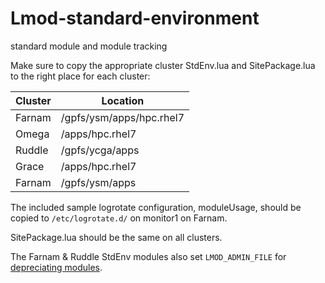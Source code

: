 # Lmod-standard-environment
standard module and module tracking

Make sure to copy the appropriate cluster StdEnv.lua and SitePackage.lua to the right place for each cluster:

| Cluster | Location        |
|---------|-----------------|
| Farnam  | /gpfs/ysm/apps/hpc.rhel7 |
| Omega   | /apps/hpc.rhel7 |
| Ruddle  | /gpfs/ycga/apps |
| Grace   | /apps/hpc.rhel7 |
| Farnam  | /gpfs/ysm/apps  |

The included sample logrotate configuration, moduleUsage, should be copied to `/etc/logrotate.d/` on monitor1 on Farnam.

SitePackage.lua should be the same on all clusters.

The Farnam & Ruddle StdEnv modules also set `LMOD_ADMIN_FILE` for [depreciating modules](https://lmod.readthedocs.io/en/latest/140_deprecating_modules.html).

